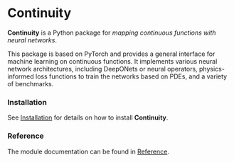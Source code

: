 Continuity
==========

**Continuity** is a Python package for *mapping continuous functions with neural
networks*.

This package is based on PyTorch and provides a general interface for machine
learning on continuous functions. It implements various neural network
architectures, including DeepONets or neural operators, physics-informed loss
functions to train the networks based on PDEs, and a variety of benchmarks.

### Installation
See [Installation](installation.md) for details on how to install **Continuity**.

### Reference
The module documentation can be found in [Reference](/reference/continuity).
